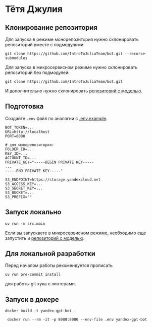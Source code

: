 # Тётя Джулия

## Клонирование репозитория

Для запуска в режиме монорепозитория нужно склонировать репозиторий вместе с подмодулями:

```commandline
git clone https://github.com/IntroToJuliaTeam/bot.git --recurse-submodules
```

Для запуска в микросервисном режиме нужно склонировать репозиторий без подмодулей:

```commandline
git clone https://github.com/IntroToJuliaTeam/bot.git
```

И дополнительно нужно склонировать [репозиторий с моделью](https://github.com/IntroToJuliaTeam/gpt).

## Подготовка

Создайте `.env` файл по аналогии с [.env.example](.env.example).

```
BOT_TOKEN=...
URL=http://localhost
PORT=8080

# для монорепозитория:
FOLDER_ID=...
KEY_ID=...
ACCOUNT_ID=...
PRIVATE_KEY="-----BEGIN PRIVATE KEY-----
...
-----END PRIVATE KEY-----"

S3_ENDPOINT=https://storage.yandexcloud.net
S3_ACCESS_KEY=...
S3_SECRET_KEY=...
S3_BUCKET=...
S3_PREFIX=""
```

## Запуск локально

```commandline
uv run -m src.main
```

Если вы запускаете в микросервисном режиме, необходимо еще запустить
и [репозиторий с моделью](https://github.com/IntroToJuliaTeam/gpt).

## Для локальной разработки

Перед началом работы рекомендуется прописать 

```commandline
uv run pre-commit install
```

для работы git хука с линтерами.

## Запуск в докере

```commandLine
docker build -t yandex-gpt-bot .
```

```commandline
 docker run --rm -it -p 8080:8080 --env-file .env yandex-gpt-bot
```